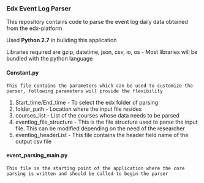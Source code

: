 ### Edx Event Log Parser

This repository contains code to parse the event log daily data obtained from the edx-platform

Used **Python 2.7** in building this application

Libraries required are 
    gzip, datetime, json, csv, io, os 
    - Most libraries will be bundled with the python language
   
   
#### Constant.py
    This file contains the parameters which can be used to customize the parser, following parameters will provide the flexibility
    
1. Start_time/End_time - To select the edx folder of parsing
2. folder_path - Location where the input file resides
3. courses_list - List of the courses whose data needs to be parsed
4. eventlog_file_structure - This is the file structure used to parse the input file. This can be modified depending on the need of the researcher
5. eventlog_headerList - This file contains the header field name of the output csv file


#### event_parsing_main.py 
    This file is the starting point of the application where the core parsing is written and should be called to begin the parser
